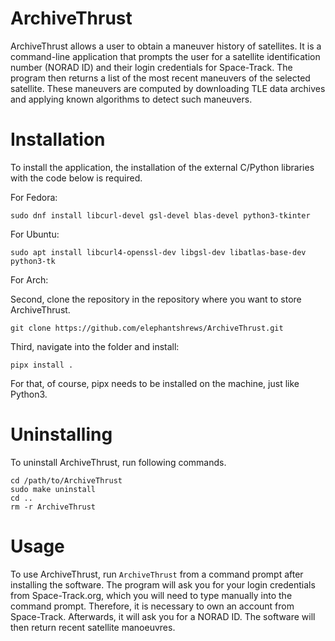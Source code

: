 # ArchiveThrust

ArchiveThrust allows a user to obtain a maneuver history of satellites. It is a command-line application that prompts the user for a satellite identification number (NORAD ID) and their login credentials for Space-Track. The program then returns a list of the most recent maneuvers of the selected satellite. These maneuvers are computed by downloading TLE data archives and applying known algorithms to detect such maneuvers.

# Installation
To install the application, the installation of the external C/Python libraries with the code below is required.

For Fedora:
```
sudo dnf install libcurl-devel gsl-devel blas-devel python3-tkinter
```
For Ubuntu:
```
sudo apt install libcurl4-openssl-dev libgsl-dev libatlas-base-dev python3-tk
```

For Arch:

Second, clone the repository in the repository where you want to store ArchiveThrust.
```
git clone https://github.com/elephantshrews/ArchiveThrust.git
```
Third, navigate into the folder and install:
```
pipx install .
```
For that, of course, pipx needs to be installed on the machine, just like Python3.

# Uninstalling
To uninstall ArchiveThrust, run following commands.
```
cd /path/to/ArchiveThrust
sudo make uninstall
cd ..
rm -r ArchiveThrust
```

# Usage
To use ArchiveThrust, run `ArchiveThrust` from a command prompt after installing the software. The program will ask you for your login credentials from Space-Track.org, which you will need to type manually into the command prompt. Therefore, it is necessary to own an account from Space-Track. Afterwards, it will ask you for a NORAD ID. The software will then return recent satellite manoeuvres.

